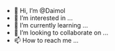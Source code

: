 - 👋 Hi, I’m @Daimol
- 👀 I’m interested in ...
- 🌱 I’m currently learning ...
- 💞️ I’m looking to collaborate on ...
- 📫 How to reach me ...

<!---
Daimol/Daimol is a ✨ special ✨ repository because its `README.md` (this file) appears on your GitHub profile.
You can click the Preview link to take a look at your changes.
--->
